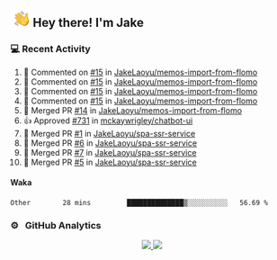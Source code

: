 <img alt="Night Coding" src="./assets/Hand%20Wave.gif" width='40' align="left"/><h2>Hey there! I'm Jake</h2>

### 💻 Recent Activity

<!--RECENT_ACTIVITY:start-->
1. 💬 Commented on [#15](https://github.com/JakeLaoyu/memos-import-from-flomo/issues/15#issuecomment-1784827695) in [JakeLaoyu/memos-import-from-flomo](https://github.com/JakeLaoyu/memos-import-from-flomo)<br>
2. 💬 Commented on [#15](https://github.com/JakeLaoyu/memos-import-from-flomo/issues/15#issuecomment-1784826837) in [JakeLaoyu/memos-import-from-flomo](https://github.com/JakeLaoyu/memos-import-from-flomo)<br>
3. 💬 Commented on [#15](https://github.com/JakeLaoyu/memos-import-from-flomo/issues/15#issuecomment-1784515201) in [JakeLaoyu/memos-import-from-flomo](https://github.com/JakeLaoyu/memos-import-from-flomo)<br>
4. 💬 Commented on [#15](https://github.com/JakeLaoyu/memos-import-from-flomo/issues/15#issuecomment-1784459444) in [JakeLaoyu/memos-import-from-flomo](https://github.com/JakeLaoyu/memos-import-from-flomo)<br>
5. 🎉 Merged PR [#14](https://github.com/JakeLaoyu/memos-import-from-flomo/pull/14) in [JakeLaoyu/memos-import-from-flomo](https://github.com/JakeLaoyu/memos-import-from-flomo)<br>
6. 👍 Approved [#731](https://github.com/mckaywrigley/chatbot-ui/pull/731#pullrequestreview-1679861498) in [mckaywrigley/chatbot-ui](https://github.com/mckaywrigley/chatbot-ui)<br>
7. 🎉 Merged PR [#1](https://github.com/JakeLaoyu/spa-ssr-service/pull/1) in [JakeLaoyu/spa-ssr-service](https://github.com/JakeLaoyu/spa-ssr-service)<br>
8. 🎉 Merged PR [#6](https://github.com/JakeLaoyu/spa-ssr-service/pull/6) in [JakeLaoyu/spa-ssr-service](https://github.com/JakeLaoyu/spa-ssr-service)<br>
9. 🎉 Merged PR [#7](https://github.com/JakeLaoyu/spa-ssr-service/pull/7) in [JakeLaoyu/spa-ssr-service](https://github.com/JakeLaoyu/spa-ssr-service)<br>
10. 🎉 Merged PR [#5](https://github.com/JakeLaoyu/spa-ssr-service/pull/5) in [JakeLaoyu/spa-ssr-service](https://github.com/JakeLaoyu/spa-ssr-service)<br>
<!--RECENT_ACTIVITY:end-->

#### Waka

<!--START_SECTION:waka-->

```text
Other        28 mins         ██████████████▒░░░░░░░░░░   56.69 %
```

<!--END_SECTION:waka-->

### ⚙️ &nbsp; GitHub Analytics

<p align="center">
<a href="https://github.com/JakeLaoyu">
  <img height="180em" src="https://github-readme-stats-eight-theta.vercel.app/api?username=jakelaoyu&show_icons=true&theme=algolia&include_all_commits=true&count_private=true"/>
  <img height="180em" src="https://github-readme-stats-eight-theta.vercel.app/api/top-langs/?username=jakelaoyu&layout=compact&langs_count=8&theme=algolia&hide=html&count_private=true"/>
</a>
</p>

<!-- ### 🤝🏻 &nbsp; Connect with Me

<p align="center">
<a href="https://i.jakeyu.top"><img src="https://img.shields.io/badge/-i.jakeyu.top-3423A6?style=flat&logo=Google-Chrome&logoColor=white"/></a>
<a href="mailto:jake.laoyu@gmail.com"><img src="https://img.shields.io/badge/-jake.laoyu@gmail.com-D14836?style=flat&logo=Gmail&logoColor=white"/></a>
</p> -->
